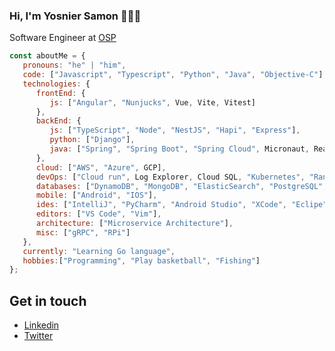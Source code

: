 ### Hi, I'm Yosnier Samon 👋🏾‍💻

Software Engineer at [OSP](https://www.osp.de)

```javascript
const aboutMe = {
   pronouns: "he" | "him",
   code: ["Javascript", "Typescript", "Python", "Java", "Objective-C"],
   technologies: {
      frontEnd: {
         js: ["Angular", "Nunjucks", Vue, Vite, Vitest]
      },
      backEnd: {
         js: ["TypeScript", "Node", "NestJS", "Hapi", "Express"],
         python: ["Django"],
         java: ["Spring", "Spring Boot", "Spring Cloud", Micronaut, Reactor]
      },
      cloud: ["AWS", "Azure", GCP],
      devOps: ["Cloud run", Log Explorer, Cloud SQL, "Kubernetes", "Rancher", "Docker🐳", "k3s" "Containerd", "Nginx" "AWS", "S3", "Route53"],
      databases: ["DynamoDB", "MongoDB", "ElasticSearch", "PostgreSQL", "SQLite", "MySQL", "SQLServer"],
      mobile: ["Android", "IOS"],
      ides: ["IntelliJ", "PyCharm", "Android Studio", "XCode", "Eclipe"],
      editors: ["VS Code", "Vim"],
      architecture: ["Microservice Architecture"],
      misc: ["gRPC", "RPi"]
   },
   currently: "Learning Go language",
   hobbies:["Programming", "Play basketball", "Fishing"]
};
```


## Get in touch
- [Linkedin](https://linkedin.com/in/yosamac)
- [Twitter](https://twitter.com/yossamac)
  


